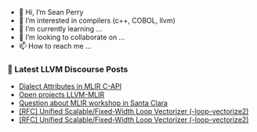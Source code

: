 - 👋 Hi, I’m Sean Perry
- 👀 I’m interested in compilers (c++, COBOL, llvm)
- 🌱 I’m currently learning ...
- 💞️ I’m looking to collaborate on ...
- 📫 How to reach me ...

<!---
s66perry/s66perry is a ✨ special ✨ repository because its `README.md` (this file) appears on your GitHub profile.
You can click the Preview link to take a look at your changes.
--->
### 📕 Latest LLVM Discourse Posts

<!-- DISCOURSE-LLVM:START -->
- [Dialect Attributes in MLIR C-API](https://discourse.llvm.org/t/dialect-attributes-in-mlir-c-api/87800#post_10)
- [Open projects LLVM-MLIR](https://discourse.llvm.org/t/open-projects-llvm-mlir/88382#post_3)
- [Question about MLIR workshop in Santa Clara](https://discourse.llvm.org/t/question-about-mlir-workshop-in-santa-clara/88399#post_2)
- [[RFC] Unified Scalable/Fixed-Width Loop Vectorizer &lpar;-loop-vectorize2&rpar;](https://discourse.llvm.org/t/rfc-unified-scalable-fixed-width-loop-vectorizer-loop-vectorize2/88401#post_3)
- [[RFC] Unified Scalable/Fixed-Width Loop Vectorizer &lpar;-loop-vectorize2&rpar;](https://discourse.llvm.org/t/rfc-unified-scalable-fixed-width-loop-vectorizer-loop-vectorize2/88401#post_2)
<!-- DISCOURSE-LLVM:END -->
